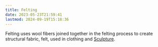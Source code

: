 ```yaml
---
title: Felting
date: 2023-05-23T21:59:41
lastmod: 2024-09-19T15:18:36
---
```


Felting uses wool fibers joined together in the felting process to create structural fabric, felt, used in clothing and [Sculpture](sculpture.md).
